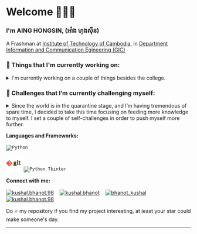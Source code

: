 # Welcome 🙋🏻‍♂️

### I'm AING HONGSIN, (អាំង ហុងស៊ីន)

A Frashman at <a href="http://www.itc.edu.kh/en/">Institute of Technology of Cambodia</a>,  in <a href="https://gic.itc.edu.kh">Department Information and Communication Egineering (GIC)</a>

<h3>💼 Things that I'm currently working on:</h3>
<details>
  <summary>I'm currently working on a couple of things besides the college. </summary>
  <ul>
    <br>
    <li> Learning editing photos by using Adobe Lighroom, as well as drawing some vectors in Adobe Illustrator.</li>
    <li> Looking forward to take a Web Development Course in future besides school curriculum.</li>
    <li> AInquiring more about UX/UI.</li>
    <li> 🔜</li>
  </ul>
</details>

### 🌱 Challenges that I’m currently challenging myself:
<details>
  <summary> Since the world is in the quarantine stage, and I’m having tremendous of spare time, I decided to take this time focusing on feeding more knowledge to myself. I set a couple of self-challenges in order to push myself more further. </summary>
  <ul>
    <br>
    <li> Learn to code 3-4 hours a day with no distraction ( One or two day off a week. )</li>
    <li> Avoid over using social media</li>
    <li> Read more books</li>
    <li> Adopting the minimalism life style</li>
    <li> 🔜</li>
  </ul>
</details>



**Languages and Frameworks:**
<p align="left">
  <code><img src="https://res.cloudinary.com/practicaldev/image/fetch/s--ikx9Rm55--/c_limit%2Cf_auto%2Cfl_progressive%2Cq_auto%2Cw_880/https://thepracticaldev.s3.amazonaws.com/i/vlw06nl7olvor7e8fvn0.png" alt="Python" width="40" height="40" /></code>&nbsp;
  
  <code><img src="https://raw.githubusercontent.com/github/explore/80688e429a7d4ef2fca1e82350fe8e3517d3494d/topics/git/git.png" alt="git" width="40" height="40" /></code>&nbsp;
    <code><img src="https://i.morioh.com/2020/04/23/49d98b5f5e3b.jpg" alt="Python Tkinter" width="40" height="40" /></code>&nbsp;
</p>

**Connect with me:**
<p align="left">
   <a href="https://web.facebook.com/HonG.XiNN/" target="blank"><img align="center" src="https://cdn.jsdelivr.net/npm/simple-icons@3.0.1/icons/facebook.svg" alt="kushal.bhanot.98" height="40" width="40" /></a> &nbsp;&nbsp;
  <a href="https://www.instagram.com/aing_hongxinn/" target="blank"><img align="center" src="https://cdn.jsdelivr.net/npm/simple-icons@3.0.1/icons/instagram.svg" alt="kushal.bhanot" height="40" width="40" /></a> &nbsp;&nbsp;
  <a href="https://twitter.com/AingSin" target="blank"><img align="center" src="https://cdn.jsdelivr.net/npm/simple-icons@3.0.1/icons/twitter.svg" alt="bhanot_kushal" height="40" width="40" /></a> &nbsp;&nbsp;
  <a href="https://www.spotify.com/us/account/overview/" target="blank"><img align="center" src="https://cdn.jsdelivr.net/npm/simple-icons@3.0.1/icons/spotify.svg" alt="kushal.bhanot.98" height="40" width="40" /></a>
  &nbsp;&nbsp;
  


Do ⭐ my repository if you find my project interesting, at least your star could make someone's day.

---

